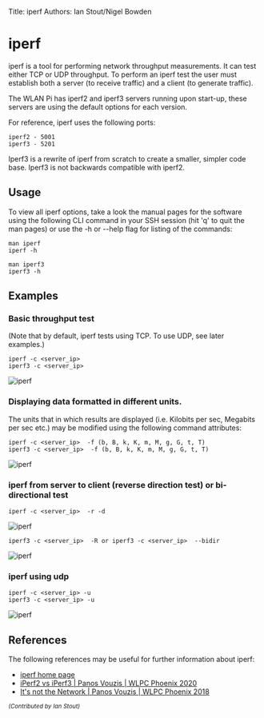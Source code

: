 Title: iperf
Authors: Ian Stout/Nigel Bowden

# iperf
iperf  is a tool for performing network throughput measurements.  It can test either TCP or UDP throughput.  To perform an iperf test the user must establish both a server (to receive traffic) and a client (to generate traffic).

The WLAN Pi has iperf2 and iperf3 servers running upon start-up, these servers are using the default options for each version. 

For reference, iperf uses the following ports:
```
iperf2 - 5001
iperf3 - 5201
```

Iperf3 is a rewrite of iperf from scratch to create a smaller, simpler code base. Iperf3 is not backwards compatible with iperf2.

## Usage
To view all iperf options, take a look the manual pages for the software using the following CLI command in your SSH session (hit 'q' to quit the man pages) or use the -h or --help flag for listing of the commands:

```
man iperf
iperf -h

man iperf3
iperf3 -h
```

## Examples
### Basic throughput test

(Note that by default, iperf tests using TCP. To use UDP, see later examples.)

```
iperf -c <server_ip>
iperf3 -c <server_ip>
```

![iperf](images/iperf_basic_throughput.png)

### Displaying data formatted in different units. 
The units that in which results are displayed (i.e. Kilobits per sec, Megabits per sec etc.) may be modified using the following command attributes:
```
iperf -c <server_ip>  -f (b, B, k, K, m, M, g, G, t, T)
iperf3 -c <server_ip>  -f (b, B, k, K, m, M, g, G, t, T)
```

![iperf](images/iperf_data_format.png)

### iperf from server to client (reverse direction test) or bi-directional test
```
iperf -c <server_ip>  -r -d
```

![iperf](images/iperf_bi-directional.png)
 
```
iperf3 -c <server_ip>  -R or iperf3 -c <server_ip>  --bidir
```

![iperf](images/iperf3_bi-directional.png)


### iperf using udp
```
iperf -c <server_ip> -u
iperf3 -c <server_ip> -u
```

![iperf](images/iperf_udp.png)


## References
The following references may be useful for further information about iperf:

* [iperf home page][Home_Page]
* [iPerf2 vs iPerf3 | Panos Vouzis | WLPC Phoenix 2020][WLPC_Video]
* [It's not the Network | Panos Vouzis | WLPC Phoenix 2018][WLPC_Video2]

<!-- Link list -->
[Home_Page]: https://iperf.fr/
[WLPC_Video]: https://youtu.be/nZOtocu12hw
[WLPC_Video2]: https://youtu.be/pC4oQQ8gfZs

<small><i>(Contributed by Ian Stout)</i></small>



